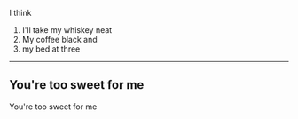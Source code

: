 I think 
1. I'll take my whiskey neat
2. My coffee black and
3. my bed at three
---
You're too sweet for me
---
You're too sweet for me
